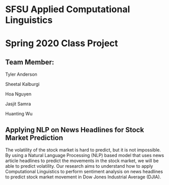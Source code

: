 # SFSU Applied Computational Linguistics 
# Spring 2020 Class Project

## Team Member:
Tyler Anderson 

Sheetal Kalburgi

Hoa Nguyen

Jasjit Samra

Huanting Wu

## Applying NLP on News Headlines for Stock Market Prediction

The volatility of the stock market is hard to predict, but it is not impossible. By using a Natural Language Processing 
(NLP) based model that uses news article headlines to predict the movements in the stock market, we will be able to 
predict volatility. Our research aims to understand how to apply Computational Linguistics to perform sentiment analysis 
on news headlines to predict stock market movement in Dow Jones Industrial Average (DJIA).  



